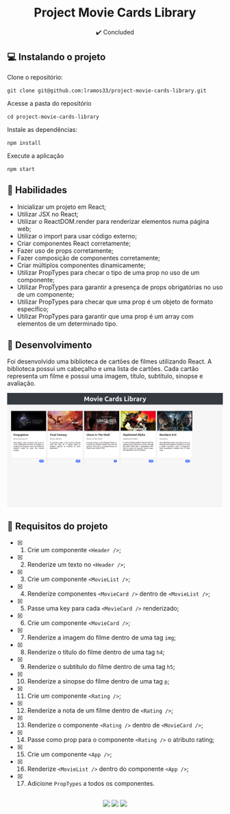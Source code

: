 <h1 align="center">Project Movie Cards Library</h1>

<p align="center">✔️ Concluded</p>

## 💻 Instalando o projeto

Clone o repositório:

```
git clone git@github.com:lramos33/project-movie-cards-library.git
```

Acesse a pasta do repositório

```
cd project-movie-cards-library
```

Instale as dependências:
```
npm install
```

Execute a aplicação
```
npm start
```

## 🚀 Habilidades

- Inicializar um projeto em React;
- Utilizar JSX no React;
- Utilizar o ReactDOM.render para renderizar elementos numa página web;
- Utilizar o import para usar código externo;
- Criar componentes React corretamente;
- Fazer uso de props corretamente;
- Fazer composição de componentes corretamente;
- Criar múltiplos componentes dinamicamente;
- Utilizar PropTypes para checar o tipo de uma prop no uso de um componente;
- Utilizar PropTypes para garantir a presença de props obrigatórias no uso de um componente;
- Utilizar PropTypes para checar que uma prop é um objeto de formato específico;
- Utilizar PropTypes para garantir que uma prop é um array com elementos de um determinado tipo.

## 🔧 Desenvolvimento

Foi desenvolvido uma biblioteca de cartões de filmes utilizando React. A biblioteca possui um cabeçalho e uma lista de cartões. Cada cartão representa um filme e possui uma imagem, título, subtítulo, sinopse e avaliação.

![image](screenshot.png)

## 📝 Requisitos do projeto

- [x] 1. Crie um componente `<Header />`;

- [x] 2. Renderize um texto no `<Header />`;

- [x] 3. Crie um componente `<MovieList />`;

- [x] 4. Renderize componentes `<MovieCard />` dentro de `<MovieList />`;

- [x] 5. Passe uma key para cada `<MovieCard />` renderizado;

- [x] 6. Crie um componente `<MovieCard />`;

- [x] 7. Renderize a imagem do filme dentro de uma tag `img`;

- [x] 8. Renderize o título do filme dentro de uma tag `h4`;

- [x] 9. Renderize o subtítulo do filme dentro de uma tag `h5`;

- [x] 10. Renderize a sinopse do filme dentro de uma tag `p`;

- [x] 11. Crie um componente `<Rating />`;

- [x] 12. Renderize a nota de um filme dentro de `<Rating />`;

- [x] 13. Renderize o componente `<Rating />` dentro de `<MovieCard />`;

- [x] 14. Passe como prop para o componente `<Rating />` o atributo rating;

- [x] 15. Crie um componente `<App />`;

- [x] 16. Renderize `<MovieList />` dentro do componente `<App />`;

- [x] 17. Adicione `PropTypes` a todos os componentes.

##

<div align="center">
  <img src="https://shields.io/github/repo-size/lramos33/project-movie-cards-library">
  <img src="https://shields.io/github/languages/top/lramos33/project-movie-cards-library">
  <img src="https://shields.io/github/last-commit/lramos33/project-movie-cards-library">
</div>
